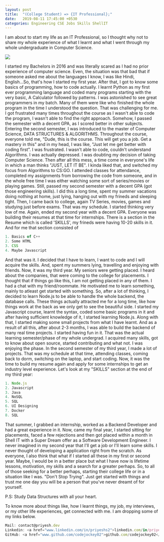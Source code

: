 ```yaml
---
layout: post
title:  "(College Student) => {IT Professional};"
date:   2019-08-11 17:45:00 +0530
categories: Engineering CSE Jobs Skills ShellIT
---
```


I am about to start my life as an IT Professional, so I thought why not to share my whole experience of what I learnt and what I went through my whole undergraduate in Computer Science.

<img src="https://docs.microsoft.com/en-us/media/learn/Product/Learn/learningpath_graphic.svg" class="center">

I started my Bachelors in 2016 and was literally scared as I had no prior experience of computer science. Even, the situation was that bad that if someone asked me about the languages I know, I was like Hindi, English...So, that's how I started my first year.
After that, I got to know some basics of programming, how to code actually. I learnt Python as my first ever programming language and coded many programs starting with the very basic, A Calculator followed by patterns. I was astonished to see great programmers in my batch. Many of them were like who finished the whole program in the time I understood the question. That was challenging for me. I got frustrated many times throughout the course as I wasn't able to code the program, I wasn't able to find the right approach.
Somehow, I passed the semester with a decent GPA, as I scored better in other subjects. Entering the second semester, I was introduced to the master of Computer Science, DATA STRUCTURES & ALGORITHMS. Throughout the course, everyone told me, "Dude, this is the course. This will get you a job. Get a mastery in this" and in my head, I was like, "Just let me get better with coding first". I was frustrated. I wasn't able to code, couldn't understand Algorithms. I was actually depressed. I was doubting my decision of taking Computer Science. Then after all this mess, a time come in everyone's life in which a man thinks "JUST, LET IT BE". I kinda liked that, and switched my focus from Algorithms to CS:GO. I attended classes for attendance, completed my assignments from borrowing the code from someone, and in the whole free time I was either watching some sort of series/movies or playing games.
Still, passed my second semester with a decent GPA (got those engineering skills).
I did this a long time, spent my summer vacations doing nothing at home, just lying, hanging out with my frineds and sleeping tight. Then, I came back to college, again TV Series, movies, games and studying just before exams. That was my schedule. I started thinking very low of me.
Again, ended my second year with a decent GPA. Everyone was building their resumes at that time for internships. There is a section in the Resume which is called 'SKILLS', my frineds were having 10-20 skills in it. And for me that section consisted of 
```javascript
1. Basics of C++
2. Some HTML
3. CSS
4. Maybe Javascript
```
And that was it. I decided that I have to learn, I want to code and I will acquire the skills.
And, spent my summers lying, travelling and enjoying with friends.
Now, it was my third year. My seniors were getting placed. I heard about the companies, that were coming to the college for placements. I thought that if things go like this, I am not getting placed in any of them. I had a chat with my friend/roommate. He motivated me to learn something, mainly to atleast get started with something.
So, after a lot of thinking, I decided to learn Node.js to be able to handle the whole backend, the database calls. These things actually attracted me for a long time, like how things work at the back as we only get to see the beautiful side.
I started my Javascript course, learnt the syntax, coded some basic programs in it and after having sufficient knowledge of it, I started learning Node.js. Along with that, I started making some small projects from what I have learnt. 
And as a result of all this, after about 2-3 months, I was able to build the backend of many real time projects. I started having fun in it. That was the actual learning semester/phase of my whole undergrad. I acquired many skills, got to know about open source, started contributing and what not. I was enjoying the phase. In the second semester of my third year, I made a lot of projects. That was my schedule at that time, attending classes, coming back to dorm, switching on the laptop, and start coding. Now, it was the time to build my resume again and apply for some internships to get an industry level experience. Let's look at my "SKILLS" section at the end of my third year:
```javascript
1. Node.js
2. Javascript
3. Java
4. NoSQL
5. SQL
6. UI Designing
7. Docker
8. SQL
```
That summer, I grabbed an internship, worked as a Backend Developer and had a great experience in it.
Now, came my final year, I started sitting for placements, faced a few rejections and then got placed within a month in Shell IT with a Super Dream offer as a Software Development Engineer.
I never imagined in my second year that I'll get a job or I'll learn some skills. I never thought of developing a application right from the scratch. 
As everyone, I also think that what if I started all these in my first or second year. Maybe, I would be in a better place but what I have now is lifetime lessons, motivation, my skills and a search for a greater perhaps.
So, to all of those seeking for a better perhaps, starting their college life or in a situation like I was. "Don't Stop Trying". Just get started with things and trust me one day you will be a person that you've never dreamt of for yourself.

P.S: Study Data Structures with all your heart.

To know more about things like, how I learnt things, my job, my interviews, or my other life experiences, get connected with me. I am dropping some of my links below.

```javascript
Mail: contact@priyesh.dev
Linkedin: <a href="www.linkedin.com/in/priyeshs2">linkedin.com/in/priyeshs2/<a>
GitHub: <a href="www.github.com/codejockey02">github.com/codejockey02</a>
```

